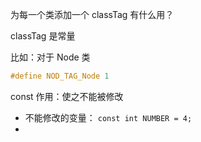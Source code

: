 为每一个类添加一个 classTag 有什么用？

classTag 是常量

比如：对于 Node 类

```cpp
#define NOD_TAG_Node 1
```



const 作用：使之不能被修改

* 不能修改的变量： `const int NUMBER = 4; `
* 


